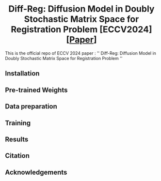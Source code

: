<div style="text-align: center;">
  <h1>Diff-Reg: Diffusion Model in Doubly Stochastic Matrix Space for Registration Problem [ECCV2024] [<a href="https://arxiv.org/pdf/2403.19919">Paper</a>]</h1>
</div>

This is the official repo of ECCV 2024 paper : '' Diff-Reg: Diffusion Model in Doubly Stochastic Matrix Space for Registration Problem ''

## Installation

## Pre-trained Weights

## Data preparation

## Training

## Results

## Citation

## Acknowledgements
